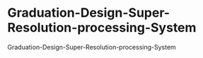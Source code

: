# Graduation-Design-Super-Resolution-processing-System
Graduation-Design-Super-Resolution-processing-System
